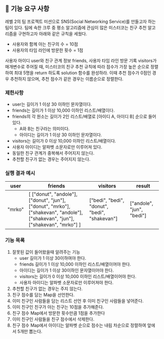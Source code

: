 ## 🚀 기능 요구 사항

레벨 2의 팀 프로젝트 미션으로 SNS(Social Networking Service)를 만들고자 하는 팀이 있다. 팀에 속한 크루 중 평소 알고리즘에 관심이 많은 미스터코는 친구 추천 알고리즘을 구현하고자 아래와 같은 규칙을 세웠다.

- 사용자와 함께 아는 친구의 수 = 10점
- 사용자의 타임 라인에 방문한 횟수 = 1점

사용자 아이디 user와 친구 관계 정보 friends, 사용자 타임 라인 방문 기록 visitors가 매개변수로 주어질 때, 미스터코의 친구 추천 규칙에 따라 점수가 가장 높은 순으로 정렬하여 최대 5명을 return 하도록 solution 함수를 완성하라. 이때 추천 점수가 0점인 경우 추천하지 않으며, 추천 점수가 같은 경우는 이름순으로 정렬한다.

### 제한사항

- user는 길이가 1 이상 30 이하인 문자열이다.
- friends는 길이가 1 이상 10,000 이하인 리스트/배열이다.
- friends의 각 원소는 길이가 2인 리스트/배열로 [아이디 A, 아이디 B] 순으로 들어있다.
    - A와 B는 친구라는 의미이다.
    - 아이디는 길이가 1 이상 30 이하인 문자열이다.
- visitors는 길이가 0 이상 10,000 이하인 리스트/배열이다.
- 사용자 아이디는 알파벳 소문자로만 이루어져 있다.
- 동일한 친구 관계가 중복해서 주어지지 않는다.
- 추천할 친구가 없는 경우는 주어지지 않는다.

### 실행 결과 예시

| user | friends | visitors | result |
| --- | --- | --- | --- |
| "mrko" | [ ["donut", "andole"], ["donut", "jun"], ["donut", "mrko"], ["shakevan", "andole"], ["shakevan", "jun"], ["shakevan", "mrko"] ] | ["bedi", "bedi", "donut", "bedi", "shakevan"] | ["andole", "jun", "bedi"] |

### 기능 목록

1. 잘못된 값이 들어왔을때 알려주는 기능
   - user 길이가 1 이상 30이하여야 한다.
   - friends 길이가 1 이상 10,000 이하인 리스트/배열이어야 한다.
   - 아이디는 길이가 1 이상 30이하인 문자열이어야 한다.
   - visitors는 길이가 0 이상 10,000 이하인 리스트/배열이어야 한다.
   - 사용자 아이디는 알파벳 소문자로만 이루어져야 한다.
2. 추천할 친구가 없는 경우는 주지 않는다.
3. 친구 점수를 담는 Map을 선언한다.
4. 이미 친구인 사람들을 담는 리스트 선언 후 이미 친구인 사람들을 넣어준다.
5. 이미 친구인 친구가 아는 친구는 10점을 추가해준다.
6. 친구 점수 Map에서 방문한 횟수만큼 1점을 추가한다
7. 이미 친구인 사람들을 친구 점수에서 삭제한다.
8. 친구 점수 Map에서 아이디는 알파벳 순으로 점수는 내림 차순으로 정렬하여 앞에서 5개만 뽑는다. 
